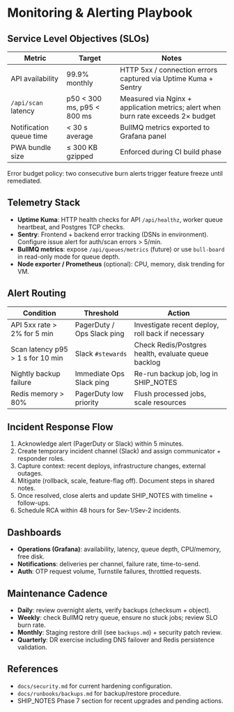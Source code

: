 # Monitoring & Alerting Playbook

## Service Level Objectives (SLOs)

| Metric                  | Target                     | Notes                                                                            |
| ----------------------- | -------------------------- | -------------------------------------------------------------------------------- |
| API availability        | 99.9% monthly              | HTTP 5xx / connection errors captured via Uptime Kuma + Sentry                   |
| `/api/scan` latency     | p50 < 300 ms, p95 < 800 ms | Measured via Nginx + application metrics; alert when burn rate exceeds 2× budget |
| Notification queue time | < 30 s average             | BullMQ metrics exported to Grafana panel                                         |
| PWA bundle size         | ≤ 300 KB gzipped           | Enforced during CI build phase                                                   |

Error budget policy: two consecutive burn alerts trigger feature freeze until remediated.

## Telemetry Stack

- **Uptime Kuma**: HTTP health checks for API `/api/healthz`, worker queue heartbeat, and Postgres TCP checks.
- **Sentry**: Frontend + backend error tracking (DSNs in environment). Configure issue alert for auth/scan errors > 5/min.
- **BullMQ metrics**: expose `/api/queues/metrics` (future) or use `bull-board` in read-only mode for queue depth.
- **Node exporter / Prometheus** (optional): CPU, memory, disk trending for VM.

## Alert Routing

| Condition                         | Threshold                  | Action                                              |
| --------------------------------- | -------------------------- | --------------------------------------------------- |
| API 5xx rate > 2% for 5 min       | PagerDuty / Ops Slack ping | Investigate recent deploy, roll back if necessary   |
| Scan latency p95 > 1 s for 10 min | Slack `#stewards`          | Check Redis/Postgres health, evaluate queue backlog |
| Nightly backup failure            | Immediate Ops Slack ping   | Re-run backup job, log in SHIP_NOTES                |
| Redis memory > 80%                | PagerDuty low priority     | Flush processed jobs, scale resources               |

## Incident Response Flow

1. Acknowledge alert (PagerDuty or Slack) within 5 minutes.
2. Create temporary incident channel (Slack) and assign communicator + responder roles.
3. Capture context: recent deploys, infrastructure changes, external outages.
4. Mitigate (rollback, scale, feature-flag off). Document steps in shared notes.
5. Once resolved, close alerts and update SHIP_NOTES with timeline + follow-ups.
6. Schedule RCA within 48 hours for Sev-1/Sev-2 incidents.

## Dashboards

- **Operations (Grafana)**: availability, latency, queue depth, CPU/memory, free disk.
- **Notifications**: deliveries per channel, failure rate, time-to-send.
- **Auth**: OTP request volume, Turnstile failures, throttled requests.

## Maintenance Cadence

- **Daily**: review overnight alerts, verify backups (checksum + object).
- **Weekly**: check BullMQ retry queue, ensure no stuck jobs; review SLO burn rate.
- **Monthly**: Staging restore drill (see `backups.md`) + security patch review.
- **Quarterly**: DR exercise including DNS failover and Redis persistence validation.

## References

- `docs/security.md` for current hardening configuration.
- `docs/runbooks/backups.md` for backup/restore procedure.
- SHIP_NOTES Phase 7 section for recent upgrades and pending actions.
